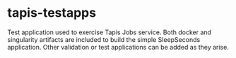 # tapis-testapps

Test application used to exercise Tapis Jobs service. Both docker and singularity artifacts are included to build the simple SleepSeconds application.  Other validation or test applications can be added as they arise.


